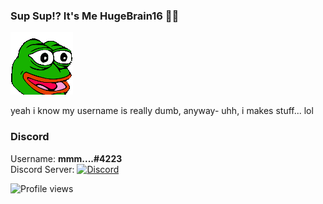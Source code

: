 ### Sup Sup!? It's Me HugeBrain16 🤠🤙

![PepeParty-Fast](https://raw.githubusercontent.com/HugeBrain16/HugeBrain16/main/assets/party-fast.gif)

yeah i know my username is really dumb, anyway-
uhh, i makes stuff... lol

### Discord
Username: **mmm....#4223**</br>
Discord Server: [![Discord](https://img.shields.io/discord/794766440619049012?color=7389D8&label=Discord&logo=Discord&logoColor=6A7EC2)](https://discord.gg/qY23MPUayc)</br>

![Profile views](https://gpvc.arturio.dev/HugeBrain16)
